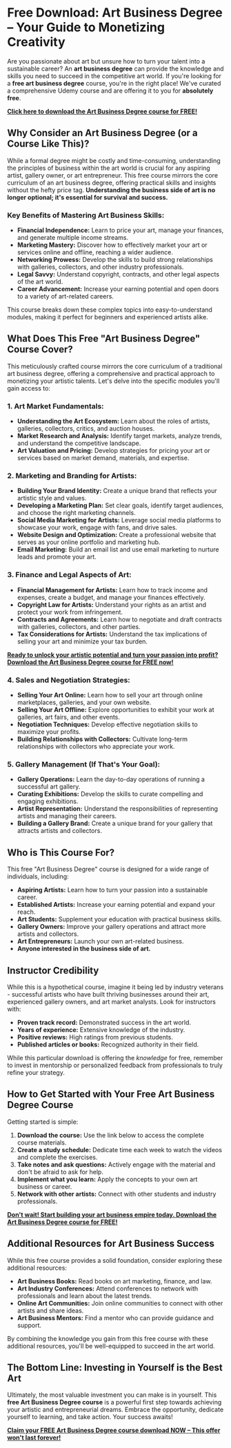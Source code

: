 # Free Download: Art Business Degree – Your Guide to Monetizing Creativity

Are you passionate about art but unsure how to turn your talent into a sustainable career? An **art business degree** can provide the knowledge and skills you need to succeed in the competitive art world. If you're looking for a **free art business degree** course, you're in the right place! We've curated a comprehensive Udemy course and are offering it to you for **absolutely free**.

[**Click here to download the Art Business Degree course for FREE!**](https://udemywork.com/art-business-degree)

## Why Consider an Art Business Degree (or a Course Like This)?

While a formal degree might be costly and time-consuming, understanding the principles of business within the art world is crucial for any aspiring artist, gallery owner, or art entrepreneur. This free course mirrors the core curriculum of an art business degree, offering practical skills and insights without the hefty price tag. **Understanding the business side of art is no longer optional; it's essential for survival and success.**

### **Key Benefits of Mastering Art Business Skills:**

*   **Financial Independence:** Learn to price your art, manage your finances, and generate multiple income streams.
*   **Marketing Mastery:** Discover how to effectively market your art or services online and offline, reaching a wider audience.
*   **Networking Prowess:** Develop the skills to build strong relationships with galleries, collectors, and other industry professionals.
*   **Legal Savvy:** Understand copyright, contracts, and other legal aspects of the art world.
*   **Career Advancement:** Increase your earning potential and open doors to a variety of art-related careers.

This course breaks down these complex topics into easy-to-understand modules, making it perfect for beginners and experienced artists alike.

## What Does This Free "Art Business Degree" Course Cover?

This meticulously crafted course mirrors the core curriculum of a traditional art business degree, offering a comprehensive and practical approach to monetizing your artistic talents. Let's delve into the specific modules you'll gain access to:

### **1. Art Market Fundamentals:**

*   **Understanding the Art Ecosystem:** Learn about the roles of artists, galleries, collectors, critics, and auction houses.
*   **Market Research and Analysis:** Identify target markets, analyze trends, and understand the competitive landscape.
*   **Art Valuation and Pricing:** Develop strategies for pricing your art or services based on market demand, materials, and expertise.

### **2. Marketing and Branding for Artists:**

*   **Building Your Brand Identity:** Create a unique brand that reflects your artistic style and values.
*   **Developing a Marketing Plan:** Set clear goals, identify target audiences, and choose the right marketing channels.
*   **Social Media Marketing for Artists:** Leverage social media platforms to showcase your work, engage with fans, and drive sales.
*   **Website Design and Optimization:** Create a professional website that serves as your online portfolio and marketing hub.
*   **Email Marketing:** Build an email list and use email marketing to nurture leads and promote your art.

### **3. Finance and Legal Aspects of Art:**

*   **Financial Management for Artists:** Learn how to track income and expenses, create a budget, and manage your finances effectively.
*   **Copyright Law for Artists:** Understand your rights as an artist and protect your work from infringement.
*   **Contracts and Agreements:** Learn how to negotiate and draft contracts with galleries, collectors, and other parties.
*   **Tax Considerations for Artists:** Understand the tax implications of selling your art and minimize your tax burden.

[**Ready to unlock your artistic potential and turn your passion into profit? Download the Art Business Degree course for FREE now!**](https://udemywork.com/art-business-degree)

### **4. Sales and Negotiation Strategies:**

*   **Selling Your Art Online:** Learn how to sell your art through online marketplaces, galleries, and your own website.
*   **Selling Your Art Offline:** Explore opportunities to exhibit your work at galleries, art fairs, and other events.
*   **Negotiation Techniques:** Develop effective negotiation skills to maximize your profits.
*   **Building Relationships with Collectors:** Cultivate long-term relationships with collectors who appreciate your work.

### **5. Gallery Management (If That's Your Goal):**

*   **Gallery Operations:** Learn the day-to-day operations of running a successful art gallery.
*   **Curating Exhibitions:** Develop the skills to curate compelling and engaging exhibitions.
*   **Artist Representation:** Understand the responsibilities of representing artists and managing their careers.
*   **Building a Gallery Brand:** Create a unique brand for your gallery that attracts artists and collectors.

## Who is This Course For?

This free "Art Business Degree" course is designed for a wide range of individuals, including:

*   **Aspiring Artists:** Learn how to turn your passion into a sustainable career.
*   **Established Artists:** Increase your earning potential and expand your reach.
*   **Art Students:** Supplement your education with practical business skills.
*   **Gallery Owners:** Improve your gallery operations and attract more artists and collectors.
*   **Art Entrepreneurs:** Launch your own art-related business.
*   **Anyone interested in the business side of art.**

## Instructor Credibility

While this is a hypothetical course, imagine it being led by industry veterans - successful artists who have built thriving businesses around their art, experienced gallery owners, and art market analysts. Look for instructors with:

*   **Proven track record:** Demonstrated success in the art world.
*   **Years of experience:** Extensive knowledge of the industry.
*   **Positive reviews:** High ratings from previous students.
*   **Published articles or books:** Recognized authority in their field.

While this particular download is offering the *knowledge* for free, remember to invest in mentorship or personalized feedback from professionals to truly refine your strategy.

## How to Get Started with Your Free Art Business Degree Course

Getting started is simple:

1.  **Download the course:** Use the link below to access the complete course materials.
2.  **Create a study schedule:** Dedicate time each week to watch the videos and complete the exercises.
3.  **Take notes and ask questions:** Actively engage with the material and don't be afraid to ask for help.
4.  **Implement what you learn:** Apply the concepts to your own art business or career.
5.  **Network with other artists:** Connect with other students and industry professionals.

[**Don't wait! Start building your art business empire today. Download the Art Business Degree course for FREE!**](https://udemywork.com/art-business-degree)

## Additional Resources for Art Business Success

While this free course provides a solid foundation, consider exploring these additional resources:

*   **Art Business Books:** Read books on art marketing, finance, and law.
*   **Art Industry Conferences:** Attend conferences to network with professionals and learn about the latest trends.
*   **Online Art Communities:** Join online communities to connect with other artists and share ideas.
*   **Art Business Mentors:** Find a mentor who can provide guidance and support.

By combining the knowledge you gain from this free course with these additional resources, you'll be well-equipped to succeed in the art world.

## The Bottom Line: Investing in Yourself is the Best Art

Ultimately, the most valuable investment you can make is in yourself. This **free Art Business Degree course** is a powerful first step towards achieving your artistic and entrepreneurial dreams. Embrace the opportunity, dedicate yourself to learning, and take action. Your success awaits!

[**Claim your FREE Art Business Degree course download NOW – This offer won't last forever!**](https://udemywork.com/art-business-degree)
